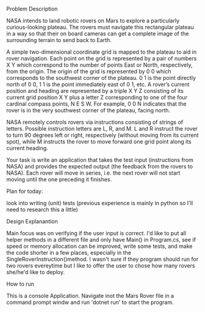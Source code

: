 Problem Description

NASA intends to land robotic rovers on Mars to explore a particularly curious-looking plateau. The rovers must
navigate this rectangular plateau in a way so that their on board cameras can get a complete image of the
surrounding terrain to send back to Earth.

A simple two-dimensional coordinate grid is mapped to the plateau to aid in rover navigation. Each point on the
grid is represented by a pair of numbers X Y which correspond to the number of points East or North, respectively,
from the origin. The origin of the grid is represented by 0 0 which corresponds to the southwest corner of the
plateau. 0 1 is the point directly north of 0 0, 1 1 is the point immediately east of 0 1, etc. A rover’s current
position and heading are represented by a triple X Y Z consisting of its current grid position X Y plus a letter Z
corresponding to one of the four cardinal compass points, N E S W. For example, 0 0 N indicates that the rover is
in the very southwest corner of the plateau, facing north.

NASA remotely controls rovers via instructions consisting of strings of letters. Possible instruction letters are L,
R, and M. L and R instruct the rover to turn 90 degrees left or right, respectively (without moving from its current
spot), while M instructs the rover to move forward one grid point along its current heading.

Your task is write an application that takes the test input (instructions from NASA) and provides the expected
output (the feedback from the rovers to NASA). Each rover will move in series, i.e. the next rover will not start
moving until the one preceding it finishes.

Plan for today: 

look into writing (unit) tests (previous experience is mainly in python so I'll need to research this a little)

Design Explanantion 

Main focus was on verifying if the user input is correct. 
I'd like to put all helper methods in a different file and only have Main() in Program.cs,
see if speed or memory allocation can be improved, write some tests,
and make the code shorter in a few places, especially in the SingleRoverInstruction()method.
I wasn't sure if they program should run for two rovers evereytime but I like to offer the user to chose how many rovers she/he'd like to deploy.

How to run

This is a console Application. Navigate inot the Mars Rover file in a command prompt windw and run 'dotnet run' to start the program.


